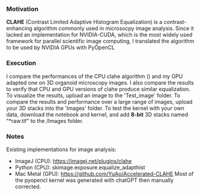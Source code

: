### Motivation
**CLAHE** (Contrast Limited Adaptive Histogram Equalization) is a contrast-enhancing algorithm commonly used in microsocpy image analysis. Since it lacked an implementation for NVIDIA-CUDA, which is the most widely used framework for parallel scientific image computing, I translated the algorithm to be used by NVIDIA GPUs with PyOpenCL

### Execution
I compare the performances of the CPU clahe algorithm () and my GPU adapted one on 3D organoid microscopy images. I also compare the results to verify that CPU and GPU versions of clahe produce similar equalization. To visualize the results, upload an image to the 'Test_image' folder. To compare the results and performance over a large range of images, upload your 3D stacks into the 'Images' folder.
To test the kernel with your own data, download the notebook and kernel, and add **8-bit** 3D stacks named "*raw.tif" to the /Images folder.

### Notes
Existing implementations for image analysis: 
- ImageJ (CPU): https://imagej.net/plugins/clahe
- Python (CPU): skimage.exposure.equalize_adapthist
- Mac Metal (GPU): https://github.com/YuAo/Accelerated-CLAHE
Most of the pyopencl kernel was generated with chatGPT then manually corrected.
